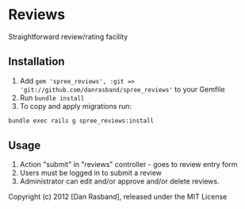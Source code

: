 Reviews
=======

Straightforward review/rating facility

Installation
------------

1. Add `gem 'spree_reviews', :git => 'git://github.com/danrasband/spree_reviews'` to your Gemfile
2. Run `bundle install`
3. To copy and apply migrations run:

```bash
bundle exec rails g spree_reviews:install
```

Usage
-----

1. Action "submit" in "reviews" controller - goes to review entry form
2. Users must be logged in to submit a review
3. Administrator can edit and/or approve and/or delete reviews.

Copyright (c) 2012 [Dan Rasband], released under the MIT License
